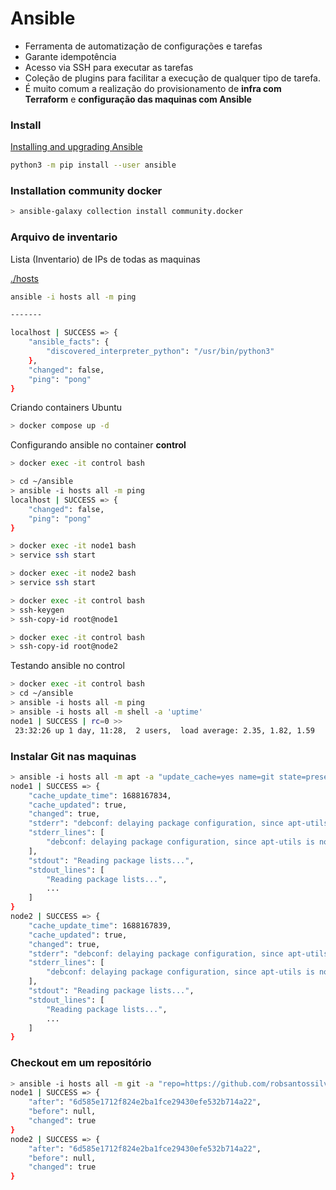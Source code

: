 # Ansible
- Ferramenta de automatização de configurações e tarefas
- Garante idempotência
- Acesso via SSH para executar as tarefas
- Coleção de plugins para facilitar a execução de qualquer tipo de tarefa.
- É muito comum a realização do provisionamento de **infra com Terraform** e **configuração das maquinas com Ansible**

### Install
[Installing and upgrading Ansible
](https://docs.ansible.com/ansible/latest/installation_guide/intro_installation.html#installing-and-upgrading-ansible)

```bash
python3 -m pip install --user ansible
```

### Installation community docker
```bash
> ansible-galaxy collection install community.docker
```

### Arquivo de inventario
Lista (Inventario) de IPs de todas as maquinas

[./hosts](./hosts)
```bash
ansible -i hosts all -m ping

-------

localhost | SUCCESS => {
    "ansible_facts": {
        "discovered_interpreter_python": "/usr/bin/python3"
    },
    "changed": false,
    "ping": "pong"
}
```

Criando containers Ubuntu
```bash
> docker compose up -d
```

Configurando ansible no container **control**
```bash
> docker exec -it control bash
```

```bash
> cd ~/ansible
> ansible -i hosts all -m ping
localhost | SUCCESS => {
    "changed": false, 
    "ping": "pong"
}
```

```bash
> docker exec -it node1 bash
> service ssh start
```

```bash
> docker exec -it node2 bash
> service ssh start
```

```bash
> docker exec -it control bash
> ssh-keygen
> ssh-copy-id root@node1
```

```bash
> docker exec -it control bash
> ssh-copy-id root@node2
```

Testando ansible no control
```bash
> docker exec -it control bash
> cd ~/ansible
> ansible -i hosts all -m ping
> ansible -i hosts all -m shell -a 'uptime'
node1 | SUCCESS | rc=0 >>
 23:32:26 up 1 day, 11:28,  2 users,  load average: 2.35, 1.82, 1.59
```

### Instalar Git nas maquinas
```bash
> ansible -i hosts all -m apt -a "update_cache=yes name=git state=present"
node1 | SUCCESS => {
    "cache_update_time": 1688167834, 
    "cache_updated": true, 
    "changed": true, 
    "stderr": "debconf: delaying package configuration, since apt-utils is not installed\n", 
    "stderr_lines": [
        "debconf: delaying package configuration, since apt-utils is not installed"
    ], 
    "stdout": "Reading package lists...", 
    "stdout_lines": [
        "Reading package lists...", 
        ...
    ]
}
node2 | SUCCESS => {
    "cache_update_time": 1688167839, 
    "cache_updated": true, 
    "changed": true, 
    "stderr": "debconf: delaying package configuration, since apt-utils is not installed\n", 
    "stderr_lines": [
        "debconf: delaying package configuration, since apt-utils is not installed"
    ], 
    "stdout": "Reading package lists...", 
    "stdout_lines": [
        "Reading package lists...", 
        ...
    ]
}
```

### Checkout em um repositório
```bash
> ansible -i hosts all -m git -a "repo=https://github.com/robsantossilva/fullcycle-terraform dest=/root/terraform-repo"
node1 | SUCCESS => {
    "after": "6d585e1712f824e2ba1fce29430efe532b714a22", 
    "before": null, 
    "changed": true
}
node2 | SUCCESS => {
    "after": "6d585e1712f824e2ba1fce29430efe532b714a22", 
    "before": null, 
    "changed": true
}
```